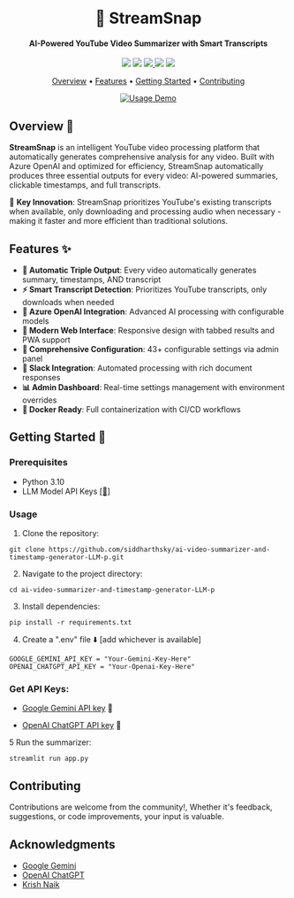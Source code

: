 <h1 align="center">
  <br>
  🎯 StreamSnap
  <br>
</h1>

<h4 align="center">AI-Powered YouTube Video Summarizer with Smart Transcripts</h4>

<p align="center">
  <a href="https://github.com/brentley/streamsnap/issues"><img src="https://img.shields.io/github/issues/brentley/streamsnap"></a> 
  <a href="https://github.com/brentley/streamsnap/stargazers"><img src="https://img.shields.io/github/stars/brentley/streamsnap"></a>
  <a href="https://github.com/brentley/streamsnap/blob/main/LICENSE">
    <img src="https://img.shields.io/badge/License-Apache%202.0-blue.svg">
  </a>
  <img src="https://img.shields.io/badge/Python-3.10+-brightgreen.svg">
  <img src="https://img.shields.io/badge/Azure-OpenAI-orange.svg">
</p>

<p align="center">
  <a href="#overview-">Overview</a> •
  <a href="#features-">Features</a> •
  <a href="#getting-started-">Getting Started</a> •
  <a href="#contributing">Contributing</a> 
</p>

<p align="center">
  <a href="https://github.com/siddharthsky/ai-video-summarizer-and-timestamp-generator-LLM-p"><img src="https://raw.githubusercontent.com/siddharthsky/google-gemini-yt-video-summarizer-AI-p/main/research/demo3.gif" alt="Usage Demo"></a>
</p>




## Overview 📝

**StreamSnap** is an intelligent YouTube video processing platform that automatically generates comprehensive analysis for any video. Built with Azure OpenAI and optimized for efficiency, StreamSnap automatically produces three essential outputs for every video: AI-powered summaries, clickable timestamps, and full transcripts.

🚀 **Key Innovation**: StreamSnap prioritizes YouTube's existing transcripts when available, only downloading and processing audio when necessary - making it faster and more efficient than traditional solutions.

## Features ✨

- **🎯 Automatic Triple Output**: Every video automatically generates summary, timestamps, AND transcript
- **⚡ Smart Transcript Detection**: Prioritizes YouTube transcripts, only downloads when needed  
- **🤖 Azure OpenAI Integration**: Advanced AI processing with configurable models
- **📱 Modern Web Interface**: Responsive design with tabbed results and PWA support
- **🔧 Comprehensive Configuration**: 43+ configurable settings via admin panel
- **🔗 Slack Integration**: Automated processing with rich document responses
- **📊 Admin Dashboard**: Real-time settings management with environment overrides
- **🐳 Docker Ready**: Full containerization with CI/CD workflows

## Getting Started 🚀

### Prerequisites

- Python 3.10
- LLM Model API Keys [[🔑]](https://github.com/siddharthsky/ai-video-summarizer-and-timestamp-generator-LLM-p/tree/main?tab=readme-ov-file#get-api-keys)

### Usage

1. Clone the repository:
```
git clone https://github.com/siddharthsky/ai-video-summarizer-and-timestamp-generator-LLM-p.git
```
2. Navigate to the project directory:
```
cd ai-video-summarizer-and-timestamp-generator-LLM-p
```
3. Install dependencies:
```
pip install -r requirements.txt
```
4. Create a ".env" file ⬇️ [add whichever is available]
```
GOOGLE_GEMINI_API_KEY = "Your-Gemini-Key-Here"
OPENAI_CHATGPT_API_KEY = "Your-Openai-Key-Here"
```

### Get API Keys:

- [Google Gemini API key](https://makersuite.google.com/app/apikey) 🔑 
   
- [OpenAI ChatGPT API key](https://platform.openai.com/signup) 🔑 
   

5 Run the summarizer:
```
streamlit run app.py
```


## Contributing

Contributions are welcome from the community!, Whether it's feedback, suggestions, or code improvements, your input is valuable. 

## Acknowledgments

- [Google Gemini](https://ai.google.dev/)
- [OpenAI ChatGPT](https://help.openai.com/en/) 
- [Krish Naik](https://www.youtube.com/user/krishnaik06) 
